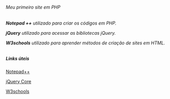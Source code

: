 # <h6> Meu primeiro site em <strog>PHP</strong> </h6>


<h6><strong>Notepad ++</strong> utilizado para criar os códigos em PHP.  
  
<strong>jQuery</strong> utilizado para acessar as bibliotecas jQuery.  
  
<strong>W3schools</strong> utilizado para aprender métodos de criação de sites em HTML.
  </h6>


<h5> Links úteis </h5>
  
[Notepad++](https://notepad-plus-plus.org/downloads/)
  
[jQuery Core](https://releases.jquery.com/)
  
[W3schools](https://www.w3schools.com) 
